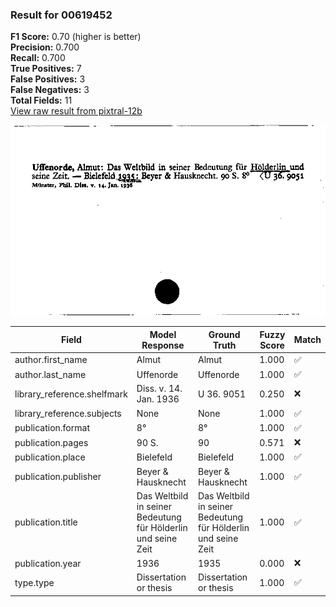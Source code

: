### Result for 00619452
**F1 Score:** 0.70 (higher is better)<br>**Precision:** 0.700<br>**Recall:** 0.700<br>**True Positives:** 7<br>**False Positives:** 3<br>**False Negatives:** 3<br>**Total Fields:** 11<br>[View raw result from pixtral-12b](https://github.com/RISE-UNIBAS/humanities_data_benchmark/blob/main/results/2025-10-01/T0186/request_T0186_00619452.json)

<img src="https://github.com/RISE-UNIBAS/humanities_data_benchmark/blob/main/benchmarks/zettelkatalog/images/00619452.jpg?raw=true" alt="00619452" width="600px">

| Field | Model Response | Ground Truth | Fuzzy Score | Match |
|-------|----------------|--------------|-------------|-------|
| author.first_name | Almut | Almut | 1.000 | ✅ |
| author.last_name | Uffenorde | Uffenorde | 1.000 | ✅ |
| library_reference.shelfmark | Diss. v. 14. Jan. 1936 | U 36. 9051 | 0.250 | ❌ |
| library_reference.subjects | None | None | 1.000 | ✅ |
| publication.format | 8° | 8° | 1.000 | ✅ |
| publication.pages | 90 S. | 90 | 0.571 | ❌ |
| publication.place | Bielefeld | Bielefeld | 1.000 | ✅ |
| publication.publisher | Beyer & Hausknecht | Beyer & Hausknecht | 1.000 | ✅ |
| publication.title | Das Weltbild in seiner Bedeutung für Hölderlin und seine Zeit | Das Weltbild in seiner Bedeutung für Hölderlin und seine Zeit | 1.000 | ✅ |
| publication.year | 1936 | 1935 | 0.000 | ❌ |
| type.type | Dissertation or thesis | Dissertation or thesis | 1.000 | ✅ |
